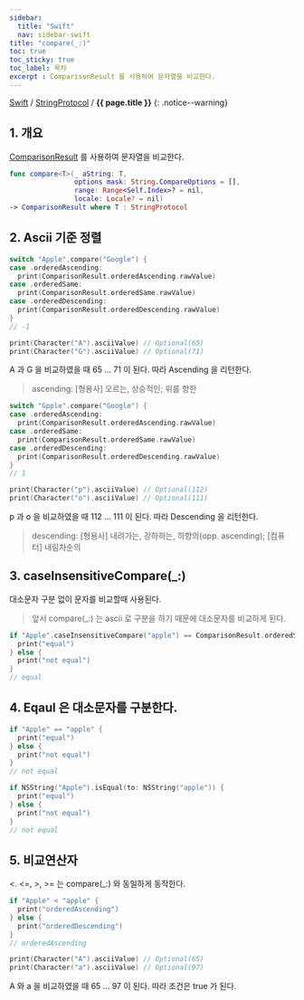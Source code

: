 ```yaml
---
sidebar:
  title: "Swift"
  nav: sidebar-swift
title: "compare(_:)"
toc: true
toc_sticky: true
toc_label: 목차
excerpt : ComparisonResult 를 사용하여 문자열을 비교한다. 
---
```

[Swift](/swift/) / [StringProtocol](/swift/stringprotocol/) / **{{ page.title }}**
{: .notice--warning}

## 1. 개요
[ComparisonResult](/ios/foundation/objcruntime/comparisonresult/) 를 사용하여 문자열을 비교한다.

```swift
func compare<T>(_ aString: T,
                options mask: String.CompareOptions = [],
                range: Range<Self.Index>? = nil,
                locale: Locale? = nil)
-> ComparisonResult where T : StringProtocol
```

## 2. Ascii 기준 정렬
```swift
switch "Apple".compare("Google") {
case .orderedAscending:
  print(ComparisonResult.orderedAscending.rawValue)
case .orderedSame:
  print(ComparisonResult.orderedSame.rawValue)
case .orderedDescending:
  print(ComparisonResult.orderedDescending.rawValue)
}
// -1
```
```swift
print(Character("A").asciiValue) // Optional(65)
print(Character("G").asciiValue) // Optional(71)
```
A 과 G 을 비교하였을 때 65 ... 71 이 된다. 따라 Ascending 을 리턴한다.
>ascending: [형용사] 오르는, 상승적인; 위를 향한

```swift
switch "Gpple".compare("Google") {
case .orderedAscending:
  print(ComparisonResult.orderedAscending.rawValue)
case .orderedSame:
  print(ComparisonResult.orderedSame.rawValue)
case .orderedDescending:
  print(ComparisonResult.orderedDescending.rawValue)
}
// 1
```
```swift
print(Character("p").asciiValue) // Optional(112)
print(Character("o").asciiValue) // Optional(111)
```
p 과 o 을 비교하였을 때 112 ... 111 이 된다. 따라 Descending 을 리턴한다.
>descending: [형용사] 내려가는, 강하하는, 하향의(opp. ascending); [컴퓨터] 내림차순의

## 3. caseInsensitiveCompare(_:)
대소문자 구분 없이 문자를 비교할때 사용된다.
>앞서 compare(_:) 는 ascii 로 구분을 하기 때문에 대소문자를 비교하게 된다.

```swift
if "Apple".caseInsensitiveCompare("apple") == ComparisonResult.orderedSame {
  print("equal")
} else {
  print("not equal")
}
// equal
```

## 4. Eqaul 은 대소문자를 구분한다.
```swift
if "Apple" == "apple" {
  print("equal")
} else {
  print("not equal")
}
// not equal
```

```swift
if NSString("Apple").isEqual(to: NSString("apple")) {
  print("equal")
} else {
  print("not equal")
}
// not equal
```

## 5. 비교연산자
<. <=, >, >= 는 compare(_:) 와 동일하게 동작한다.
```swift
if "Apple" < "apple" {
  print("orderedAscending")
} else {
  print("orderedDescending")
}
// orderedAscending
```
```swift
print(Character("A").asciiValue) // Optional(65)
print(Character("a").asciiValue) // Optional(97)
```
A 와 a 을 비교하였을 때 65 ... 97 이 된다. 따라 조건은 true 가 된다.
